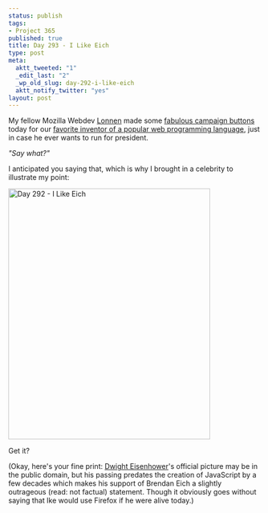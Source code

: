 ```yaml
--- 
status: publish
tags: 
- Project 365
published: true
title: Day 293 - I Like Eich
type: post
meta: 
  aktt_tweeted: "1"
  _edit_last: "2"
  _wp_old_slug: day-292-i-like-eich
  aktt_notify_twitter: "yes"
layout: post
---
```

My fellow Mozilla Webdev <a href="https://twitter.com/#!/lonnen">Lonnen</a> made some <a href="http://instagr.am/p/Q1TVE/">fabulous campaign buttons</a> today for our <a href="http://en.wikipedia.org/wiki/Brendan_Eich">favorite inventor of a popular web programming language</a>, just in case he ever wants to run for president.

<em>"Say what?"</em>

I anticipated you saying that, which is why I brought in a celebrity to illustrate my point:

<a href="http://www.flickr.com/photos/freeed/6265279536/" title="Day 292 - I Like Eich by Fred​, on Flickr"><img src="http://farm7.static.flickr.com/6051/6265279536_9e55a3f245.jpg" width="402" height="500" alt="Day 292 - I Like Eich"/></a>

Get it?

<p class="credits">(Okay, here's your fine print: <a href="http://en.wikipedia.org/wiki/Dwight_D._Eisenhower">Dwight Eisenhower</a>'s official picture may be in the public domain, but his passing predates the creation of JavaScript by a few decades which makes his support of Brendan Eich a slightly outrageous (read: not factual) statement. Though it obviously goes without saying that Ike would use Firefox if he were alive today.)</p>
